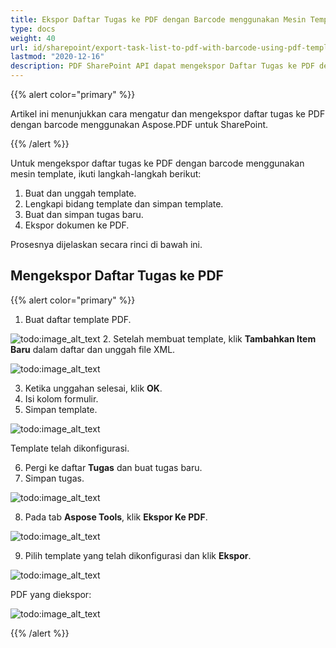 ```yaml
---
title: Ekspor Daftar Tugas ke PDF dengan Barcode menggunakan Mesin Template PDF
type: docs
weight: 40
url: id/sharepoint/export-task-list-to-pdf-with-barcode-using-pdf-template-engine/
lastmod: "2020-12-16"
description: PDF SharePoint API dapat mengekspor Daftar Tugas ke PDF dengan Barcode menggunakan Mesin Template PDF.
---
```


{{% alert color="primary" %}}

Artikel ini menunjukkan cara mengatur dan mengekspor daftar tugas ke PDF dengan barcode menggunakan Aspose.PDF untuk SharePoint.

{{% /alert %}}

Untuk mengekspor daftar tugas ke PDF dengan barcode menggunakan mesin template, ikuti langkah-langkah berikut:

1. Buat dan unggah template.
1. Lengkapi bidang template dan simpan template.
1. Buat dan simpan tugas baru.
1. Ekspor dokumen ke PDF.

Prosesnya dijelaskan secara rinci di bawah ini.

## **Mengekspor Daftar Tugas ke PDF**

{{% alert color="primary" %}}

1. Buat daftar template PDF.

![todo:image_alt_text](export-task-list-to-pdf-with-barcode-using-pdf-template-engine_1.png)
2. Setelah membuat template, klik **Tambahkan Item Baru** dalam daftar dan unggah file XML.

![todo:image_alt_text](export-task-list-to-pdf-with-barcode-using-pdf-template-engine_2.png)

3. Ketika unggahan selesai, klik **OK**.  
4. Isi kolom formulir.  
5. Simpan template.  

![todo:image_alt_text](export-task-list-to-pdf-with-barcode-using-pdf-template-engine_3.png)

Template telah dikonfigurasi.

6. Pergi ke daftar **Tugas** dan buat tugas baru.  
7. Simpan tugas.

![todo:image_alt_text](export-task-list-to-pdf-with-barcode-using-pdf-template-engine_4.png)

8. Pada tab **Aspose Tools**, klik **Ekspor Ke PDF**.

![todo:image_alt_text](export-task-list-to-pdf-with-barcode-using-pdf-template-engine_5.png)

9. Pilih template yang telah dikonfigurasi dan klik **Ekspor**.

![todo:image_alt_text](export-task-list-to-pdf-with-barcode-using-pdf-template-engine_6.png)

PDF yang diekspor:

![todo:image_alt_text](export-task-list-to-pdf-with-barcode-using-pdf-template-engine_7.png)

{{% /alert %}}